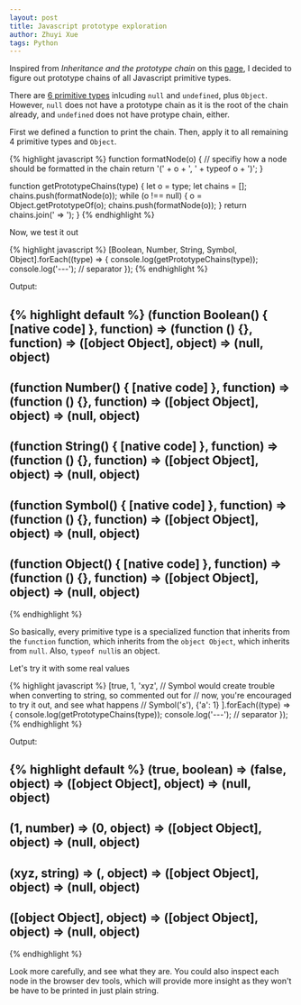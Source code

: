 ```yaml
---
layout: post
title: Javascript prototype exploration
author: Zhuyi Xue
tags: Python
---
```



Inspired from *Inheritance and the prototype chain* on
this
[page](https://developer.mozilla.org/en/docs/Web/JavaScript/Inheritance_and_the_prototype_chain),
I decided to figure out prototype chains of all Javascript primitive types.


There
are
[6 primitive types](https://developer.mozilla.org/en-US/docs/Web/JavaScript/Data_structures) inlcuding
`null` and `undefined`, plus `Object`. However, `null` does not have a prototype
chain as it is the root of the chain already, and `undefined` does not have
protype chain, either.

First we defined a function to print the chain. Then, apply it to all remaining 4
primitive types and `Object`.

{% highlight javascript %}
function formatNode(o) {
    // specifiy how a node should be formatted in the chain
    return '(' + o + ', ' + typeof o + ')';
}

function getPrototypeChains(type) {
    let o = type;
    let chains = [];
    chains.push(formatNode(o));
    while (o !== null) {
        o = Object.getPrototypeOf(o);
        chains.push(formatNode(o));
    }
    return chains.join(' => ');
}
{% endhighlight %}

Now, we test it out

{% highlight javascript %}
[Boolean, Number, String, Symbol, Object].forEach((type) => {
    console.log(getPrototypeChains(type));
    console.log('---');  // separator
});
{% endhighlight %}

Output:

{% highlight default %}
(function Boolean() { [native code] }, function) => (function () {}, function) => ([object Object], object) => (null, object)
---
(function Number() { [native code] }, function) => (function () {}, function) => ([object Object], object) => (null, object)
---
(function String() { [native code] }, function) => (function () {}, function) => ([object Object], object) => (null, object)
---
(function Symbol() { [native code] }, function) => (function () {}, function) => ([object Object], object) => (null, object)
---
(function Object() { [native code] }, function) => (function () {}, function) => ([object Object], object) => (null, object)
---
{% endhighlight %}

So basically, every primitive type is a specialized function that inherits from
the `function` function, which inherits from the `object Object`, which inherits
from `null`. Also, `typeof null`is an object.


Let's try it with some real values

{% highlight javascript %}
[true, 1, 'xyz',
 // Symbol would create trouble when converting to string, so commented out for
 // now, you're encouraged to try it out, and see what happens
 // Symbol('s'),
 {'a': 1}
].forEach((type) => {
    console.log(getPrototypeChains(type));
    console.log('---');  // separator
});
{% endhighlight %}

Output:

{% highlight default %}
(true, boolean) => (false, object) => ([object Object], object) => (null, object)
---
(1, number) => (0, object) => ([object Object], object) => (null, object)
---
(xyz, string) => (, object) => ([object Object], object) => (null, object)
---
([object Object], object) => ([object Object], object) => (null, object)
---
{% endhighlight %}

Look more carefully, and see what they are. You could also inspect each node in
the browser dev tools, which will provide more insight as they won't be have to
be printed in just plain string.
